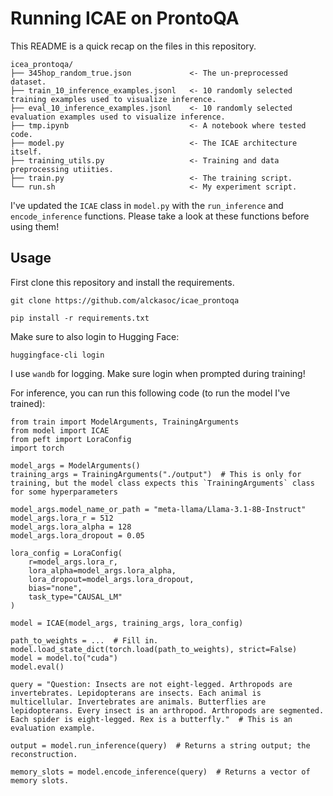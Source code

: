 # Running ICAE on ProntoQA

This README is a quick recap on the files in this repository.

```
icea_prontoqa/
├── 345hop_random_true.json             <- The un-preprocessed dataset.
├── train_10_inference_examples.jsonl   <- 10 randomly selected training examples used to visualize inference.
├── eval_10_inference_examples.jsonl    <- 10 randomly selected evaluation examples used to visualize inference.
├── tmp.ipynb                           <- A notebook where tested code.
├── model.py                            <- The ICAE architecture itself.
├── training_utils.py                   <- Training and data preprocessing utiities.
├── train.py                            <- The training script.
└── run.sh                              <- My experiment script.
```

I've updated the `ICAE` class in `model.py` with the `run_inference` and `encode_inference` functions. Please take a look at these functions before using them! 

## Usage

First clone this repository and install the requirements.

```
git clone https://github.com/alckasoc/icae_prontoqa
```

```
pip install -r requirements.txt
```

Make sure to also login to Hugging Face:

```
huggingface-cli login
```

I use `wandb` for logging. Make sure login when prompted during training!

For inference, you can run this following code (to run the model I've trained):

```
from train import ModelArguments, TrainingArguments
from model import ICAE
from peft import LoraConfig
import torch

model_args = ModelArguments()
training_args = TrainingArguments("./output")  # This is only for training, but the model class expects this `TrainingArguments` class for some hyperparameters

model_args.model_name_or_path = "meta-llama/Llama-3.1-8B-Instruct"
model_args.lora_r = 512
model_args.lora_alpha = 128
model_args.lora_dropout = 0.05

lora_config = LoraConfig(
    r=model_args.lora_r,
    lora_alpha=model_args.lora_alpha,
    lora_dropout=model_args.lora_dropout,
    bias="none",
    task_type="CAUSAL_LM"
)

model = ICAE(model_args, training_args, lora_config)

path_to_weights = ...  # Fill in.
model.load_state_dict(torch.load(path_to_weights), strict=False)
model = model.to("cuda")
model.eval()

query = "Question: Insects are not eight-legged. Arthropods are invertebrates. Lepidopterans are insects. Each animal is multicellular. Invertebrates are animals. Butterflies are lepidopterans. Every insect is an arthropod. Arthropods are segmented. Each spider is eight-legged. Rex is a butterfly."  # This is an evaluation example.

output = model.run_inference(query)  # Returns a string output; the reconstruction.

memory_slots = model.encode_inference(query)  # Returns a vector of memory slots.
```

